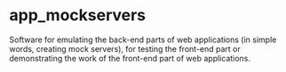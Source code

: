 # app_mockservers
Software for emulating the back-end parts of web applications (in simple words, creating mock servers), for testing the front-end part or demonstrating the work of the front-end part of web applications.

